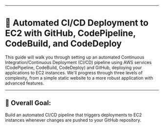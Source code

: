 
-----

# 🚀 Automated CI/CD Deployment to EC2 with GitHub, CodePipeline, CodeBuild, and CodeDeploy

This guide will walk you through setting up an automated Continuous Integration/Continuous Deployment (CI/CD) pipeline using AWS services (CodePipeline, CodeBuild, CodeDeploy) and GitHub, deploying your applications to EC2 instances. We'll progress through three levels of complexity, from a simple static website to a more robust application with advanced features.

-----

## 🎯 Overall Goal:

Build an automated CI/CD pipeline that triggers deployments to EC2 instances whenever changes are pushed to your GitHub repository.

